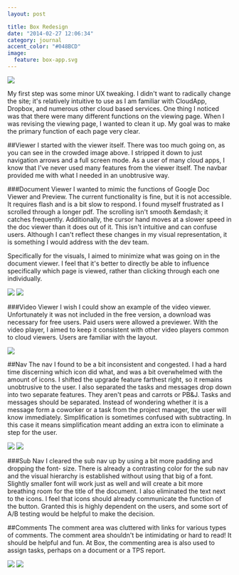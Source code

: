 ```yaml
---
layout: post

title: Box Redesign
date: "2014-02-27 12:06:34"
category: journal
accent_color: "#048BCD"
image:
  feature: box-app.svg
---
```


<img src="http://f.cl.ly/items/3A1K280y3H2Z3j1I0N3Q/Screen%20Shot%202013-03-30%20at%201.04.jpg">

My first step was some minor UX tweaking. I didn't want to radically change the site; it's relatively intuitive to use as I am familiar with CloudApp, Dropbox, and numerous other cloud based services. One thing I noticed was that there were many different functions on the viewing page. When I was revising the viewing page, I wanted to clean it up. My goal was to make the primary function of each page very clear. 

##Viewer
I started with the viewer itself. There was too much going on, as you can see in the crowded image above. I stripped it down to just navigation arrows and a full screen mode. As a user of many cloud apps, I know that I've never used many features from the viewer itself. The navbar provided me with what I needed in an unobtrusive way.

###Document Viewer
I wanted to mimic the functions of Google Doc Viewer and Preview. The current functionality is fine, but it is not accessible. It requires flash and is a bit slow to respond. I found myself frustrated as I scrolled through a longer pdf. The scrolling isn't smooth &emdash; it catches frequently. Additionally, the cursor hand moves at a slower speed in the doc viewer than it does out of it. This isn't intuitive and can confuse users. Although I can't reflect these changes in my visual representation, it is something I would address with the dev team. 

Specifically for the visuals, I aimed to minimize what was going on in the document viewer. I feel that it's better to directly be able to influence specifically which page is viewed, rather than clicking through each one individually. 

<img src="{{ site.url }}/images/inline/box-box-doc.png">

<img src="{{ site.url }}/images/inline/box-my-doc.png">

###Video Viewer
I wish I could show an example of the video viewer. Unfortunately it was not included in the free version, a download was necessary for free users. Paid users were allowed a previewer. With the video player, I aimed to keep it consistent with other video players common to cloud viewers. Users are familiar with the layout. 

<img stye="max-width: 100%; height: auto;" src="{{ site.url }}/images/inline/box-video.png">

##Nav
The nav I found to be a bit inconsistent and congested. I had a hard time discerning which icon did what, and was a bit overwhelmed with the amount of icons. I shifted the upgrade feature farthest right, so it remains unobtrusive to the user. I also separated the tasks and messages drop down into two separate features. They aren't peas and carrots or PB&J. Tasks and messages should be separated. Instead of wondering whether it is a message form a coworker or a task from the project manager, the user will know immediately. Simplification is sometimes confused with subtracting. In this case it means simplification meant adding an extra icon to eliminate a step for the user.

<img src="{{ site.url }}/images/inline/box-box-nav.png">

<img src="{{ site.url }}/images/inline/box-my-nav.png">

###Sub Nav
I cleared the sub nav up by using a bit more padding and dropping the font- size. There is already a contrasting color for the sub nav and the visual hierarchy is established without using that big of a font. Slightly smaller font will work just as well and will create a bit more breathing room for the title of the document. I also eliminated the text next to the icons. I feel that icons should already communicate the function of the button. Granted this is highly dependent on the users, and some sort of A/B testing would be helpful to make the decision.

##Comments
The comment area was cluttered with links for various types of comments. The comment area shouldn't be intimidating or hard to read! It should be helpful and fun. At Box, the commenting area is also used to assign tasks, perhaps on a document or a TPS report. 

<img src="{{ site.url }}/images/inline/box-box-comment.png">

<img src="{{ site.url }}/images/inline/box-my-comment.png">
